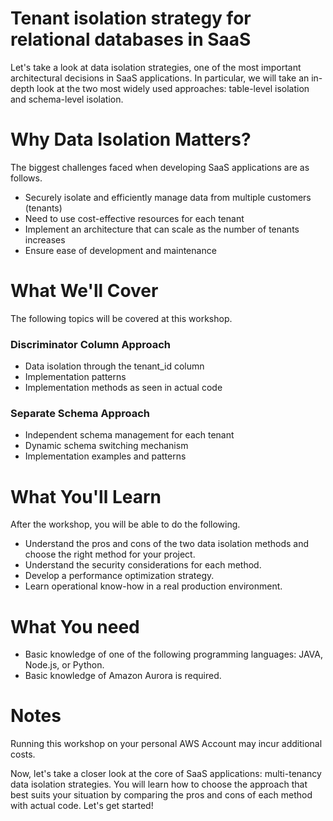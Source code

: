# Tenant isolation strategy for relational databases in SaaS

Let's take a look at data isolation strategies, one of the most important architectural decisions in SaaS applications. In particular, we will take an in-depth look at the two most widely used approaches: table-level isolation and schema-level isolation.

# Why Data Isolation Matters?
The biggest challenges faced when developing SaaS applications are as follows.

- Securely isolate and efficiently manage data from multiple customers (tenants)
- Need to use cost-effective resources for each tenant
- Implement an architecture that can scale as the number of tenants increases
- Ensure ease of development and maintenance

# What We'll Cover
The following topics will be covered at this workshop.

### Discriminator Column Approach

- Data isolation through the tenant_id column
- Implementation patterns
- Implementation methods as seen in actual code


### Separate Schema Approach

- Independent schema management for each tenant
- Dynamic schema switching mechanism
- Implementation examples and patterns



# What You'll Learn
After the workshop, you will be able to do the following.

- Understand the pros and cons of the two data isolation methods and choose the right method for your project.
- Understand the security considerations for each method.
- Develop a performance optimization strategy.
- Learn operational know-how in a real production environment.


# What You need

- Basic knowledge of one of the following programming languages: JAVA, Node.js, or Python.
- Basic knowledge of Amazon Aurora is required.

# Notes

Running this workshop on your personal AWS Account may incur additional costs.

Now, let's take a closer look at the core of SaaS applications: multi-tenancy data isolation strategies. You will learn how to choose the approach that best suits your situation by comparing the pros and cons of each method with actual code.
Let's get started!
